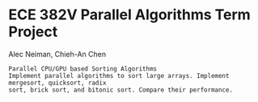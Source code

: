 # ECE 382V Parallel Algorithms Term Project
Alec Neiman, Chieh-An Chen
```
Parallel CPU/GPU based Sorting Algorithms
Implement parallel algorithms to sort large arrays. Implement mergesort, quicksort, radix
sort, brick sort, and bitonic sort. Compare their performance.
```
